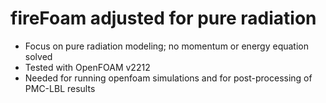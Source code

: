 # fireFoam adjusted for pure radiation
- Focus on pure radiation modeling; no momentum or energy equation solved
- Tested with OpenFOAM v2212
- Needed for running openfoam simulations and for post-processing of PMC-LBL results

